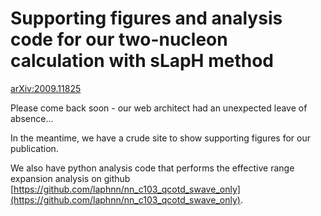 # Supporting figures and analysis code for our two-nucleon calculation with sLapH method

[arXiv:2009.11825](https://arxiv.org/abs/2009.11825)

Please come back soon - our web architect had an unexpected leave of absence...

In the meantime, we have a crude site to show supporting figures for our publication.

We also have python analysis code that performs the effective range expansion analysis on github [https://github.com/laphnn/nn_c103_qcotd_swave_only](https://github.com/laphnn/nn_c103_qcotd_swave_only).
